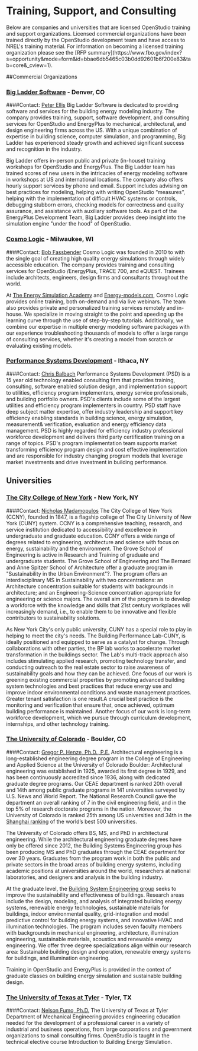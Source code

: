 <h1>Training, Support, and Consulting</h1>
Below are companies and universities that are licensed OpenStudio training and support organizations. Licensed commercial organizations have been trained directly by the OpenStudio development team and have access to NREL's training material. For information on becoming a licensed training organization please see the [RFP summary](https://www.fbo.gov/index?s=opportunity&mode=form&id=bbae6db5465c03b0dd92601b6f200e83&tab=core&_cview=1).

##Commercial Organizations

### [Big Ladder Software](http://bigladdersoftware.com/) - Denver, CO
####Contact: [Peter Ellis](mailto:peter.ellis@bigladdersoftware.com)
Big Ladder Software is dedicated to providing software and services for the building energy modeling industry. The company provides training, support, software development, and consulting services for OpenStudio and EnergyPlus to mechanical, architectural, and design engineering firms across the US. With a unique combination of expertise in building science, computer simulation, and programming, Big Ladder has experienced steady growth and achieved significant success and recognition in the industry.

Big Ladder offers in-person public and private (in-house) training workshops for OpenStudio and EnergyPlus. The Big Ladder team has trained scores of new users in the intricacies of energy modeling software in workshops at US and international locations. The company also offers hourly support services by phone and email. Support includes advising on best practices for modeling, helping with writing OpenStudio “measures”, helping with the implementation of difficult HVAC systems or controls, debugging stubborn errors, checking models for correctness and quality assurance, and assistance with auxiliary software tools. As part of the EnergyPlus Development Team, Big Ladder provides deep insight into the simulation engine "under the hood" of OpenStudio.

### [Cosmo Logic](http://energy-models.com) - Milwaukee, WI
####Contact: [Bob Fassbender](mailto:bob@energy-models.com)
Cosmo Logic was founded in 2010 to with the single goal of creating high quality energy simulations through widely accessible education. The company provides training and consulting services for OpenStudio /EnergyPlus, TRACE 700, and eQUEST. Trainees include architects, engineers, design firms and consultants throughout the world.

At [The Energy Simulation Academy](https://simulate.energy/) and [Energy-models.com](http://energy-models.com), Cosmo Logic provides online training, both on-demand and via live webinars. The team also provides private and personalized training services remotely and in-house. We specialize in moving straight to the point and speeding up the learning curve through the use of step-by-step tutorials. Additionally, we combine our expertise in multiple energy modeling software packages with our experience troubleshooting thousands of models to offer a large range of consulting services, whether it's creating a model from scratch or evaluating existing models. 

### [Performance Systems Development](http://psdconsulting.com/training/#engineer) - Ithaca, NY
####Contact: [Chris Balbach](mailto:cbalbach@psdconsulting.com)
Performance Systems Development (PSD) is a 15 year old technology enabled consulting firm that provides training, consulting, software enabled solution design, and implementation support to utilities, efficiency program implementers, energy service professionals, and building portfolio owners. PSD's clients include some of the largest utilities and efficiency program implementers in country. PSD staff have deep subject matter expertise, offer industry leadership and support key efficiency enabling standards in building science, energy simulation, measurement& verification, evaluation and energy efficiency data management. PSD is highly regarded for efficiency industry professional workforce development and delivers third party certification training on a range of topics. PSD's program implementation team supports market transforming efficiency program design and cost effective implementation and are responsible for industry changing program models that leverage market investments and drive investment in building performance.

## Universities

### [The City College of New York](http://www.ccny.cuny.edu/sustainability/) - New York, NY
####Contact: [Nicholas Madamopulos](mailto:nmadamopoulos@ccny.cuny.edu)
The City College of New York (CCNY), founded in 1847, is a flagship college of The City University of New York (CUNY) system. CCNY is a comprehensive teaching, research, and service institution dedicated to accessibility and excellence in undergraduate and graduate education. CCNY offers a wide range of degrees related to engineering, architecture and science with focus on energy, sustainability and the environment. The Grove School of Engineering is active in Research and Training of graduate and undergraduate students. The Grove School of Engineering and The Bernard and Anne Spitzer School of Architecture offer a graduate program in "Sustainability in the Urban Environment"?. The program offers an interdisciplinary MS in Sustainability with two concentrations: an Architecture concentration suitable for students with backgrounds in architecture; and an Engineering-Science concentration appropriate for engineering or science majors. The overall aim of the program is to develop a workforce with the knowledge and skills that 21st century workplaces will increasingly demand, i.e., to enable them to be innovative and flexible contributors to sustainability solutions.

As New York City's only public university, CUNY has a special role to play in helping to meet the city's needs. The Building Performance Lab-CUNY, is ideally positioned and equipped to serve as a catalyst for change. Through collaborations with other parties, the BP lab works to accelerate market transformation in the buildings sector. The Lab's multi-track approach also includes stimulating applied research, promoting technology transfer, and conducting outreach to the real estate sector to raise awareness of sustainability goals and how they can be achieved. One focus of our work is greening existing commercial properties by promoting advanced building system technologies and best practices that reduce energy use and improve indoor environmental conditions and waste management practices. Greater tenant satisfaction is one result.A crucial best practice is the monitoring and verification that ensure that, once achieved, optimum building performance is maintained. Another focus of our work is long-term workforce development, which we pursue through curriculum development, internships, and other technology training.

### [The University of Colorado](http://www.colorado.edu/ceae/prospective-students/undergraduate-studies/architectural-engineering) - Boulder, CO
####Contact: [Gregor P. Henze, Ph.D., P.E.](gregor.henze@colorado.edu)
Architectural engineering is a long-established engineering degree program in the College of Engineering and Applied Science at the University of Colorado Boulder: Architectural engineering was established in 1925, awarded its first degree in 1929, and has been continuously accredited since 1936, along with dedicated graduate degree programs. Our CEAE department is ranked 20th overall and 14th among public graduate programs in 141 universities surveyed by U.S. News and World Report. The National Research Council gave the department an overall ranking of 7 in the civil engineering field, and in the top 5% of research doctorate programs in the nation. Moreover, the University of Colorado is ranked 25th among US universities and 34th in the [Shanghai ranking](http://www.shanghairanking.com) of the world’s best 500 universities.

The University of Colorado offers BS, MS, and PhD in architectural engineering. While the architectural engineering graduate degrees have only be offered since 2012, the Building Systems Engineering group has been producing MS and PhD graduates through the CEAE department for over 30 years. Graduates from the program work in both the public and private sectors in the broad areas of building energy systems, including academic positions at universities around the world, researchers at national laboratories, and designers and analysis in the building industry.

At the graduate level, the [Building System Engineering group](http://www.colorado.edu/ceae/research/building-systems-engineering) seeks to improve the sustainability and effectiveness of buildings. Research areas include the design, modeling, and analysis of integrated building energy systems, renewable energy technologies, sustainable materials for buildings, indoor environmental quality, grid-integration and model predictive control for building energy systems, and innovative HVAC and illumination technologies. The program includes seven faculty members with backgrounds in mechanical engineering, architecture, illumination engineering, sustainable materials, acoustics and renewable energy engineering. We offer three degree specializations align within our research area: Sustainable building design and operation, renewable energy systems for buildings, and illumination engineering.

Training in OpenStudio and EnergyPlus is provided in the context of graduate classes on building energy simulation and sustainable building design.

### [The University of Texas at Tyler](http://www.uttyler.edu/me/) - Tyler, TX
####Contact: [Nelson Fumo, Ph.D.](mailto:nfumo@uttyler.edu)
The University of Texas at Tyler Department of Mechanical Engineering provides engineering education needed for the development of a professional career in a variety of industrial and business operations, from large corporations and government organizations to small consulting firms. OpenStudio is taught in the technical elective course Introduction to Building Energy Simulation.

